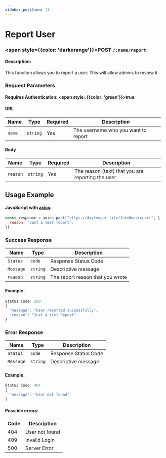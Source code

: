 ```yaml
---
sidebar_position: 13
---
```


# Report User

### <span style={{color: 'darkorange'}}>POST</span> `/:name/report`

#### Description:

This function allows you to report a user. This will allow admins to review it.

### Request Parameters

#### Requires Authentication: <span style={{color: 'green'}}>true</span>

#### URL

| Name   | Type     | Required | Description                         |
| ------ | -------- | -------- | ----------------------------------- |
| `name` | `string` | Yes      | The username who you want to report |

#### Body

| Name     | Type     | Required | Description                                       |
| -------- | -------- | -------- | ------------------------------------------------- |
| `reason` | `string` | Yes      | The reason (text) that you are reporting the user |

## Usage Example

#### JavaScript with <a href="https://axios-http.com/docs/intro">axios</a>:

```javascript
const response = axios.post("https://daykeeper.life/JohnDoe/report", {
  reason: "Just a test report",
})
```

### Success Response

| Name      | Type     | Description                      |
| --------- | -------- | -------------------------------- |
| `Status`  | `code`   | Response Status Code             |
| `Message` | `string` | Descriptive message              |
| `reaosn`  | `string` | The report reason that you wrote |

#### Example:

```javascript
Status Code: 200
{
  "message": "User reported successfully",
  "reason": "Just a test Report"
}
```

### Error Response

| Name      | Type     | Description          |
| --------- | -------- | -------------------- |
| `Status`  | `code`   | Response Status Code |
| `Message` | `string` | Descriptive message  |

#### Example:

```javascript
Status Code: 404
{
  "message": "User not found"
}
```

#### Possible errors:

| Code | Description    |
| ---- | -------------- |
| 404  | User not found |
| 409  | Invalid Login  |
| 500  | Server Error   |
